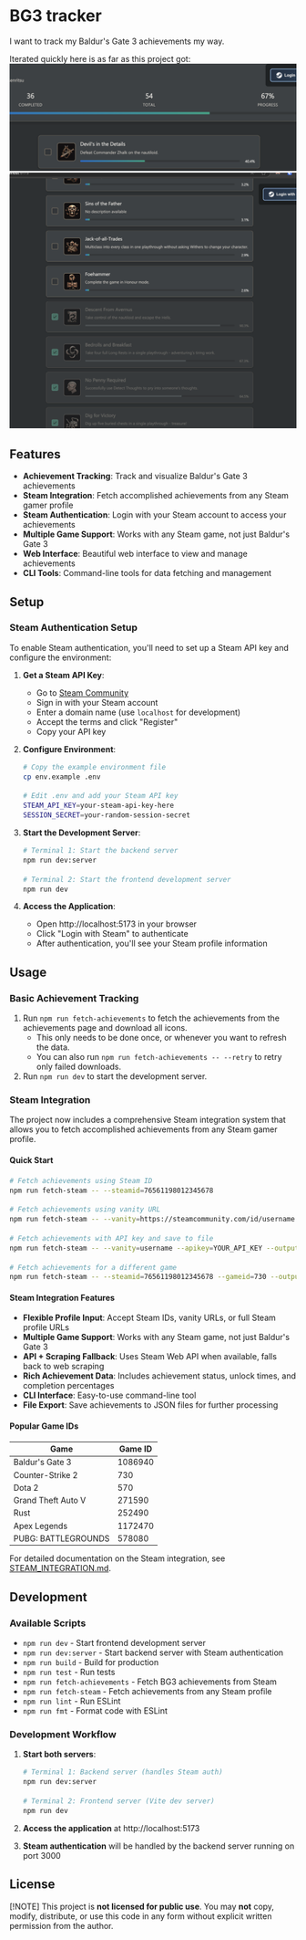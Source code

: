 # BG3 tracker

I want to track my Baldur's Gate 3 achievements my way.

Iterated quickly here is as far as this project got: 
<img src="./as-far-as-we-got.png">
<img src="./as-far-as-w.png">
## Features

- **Achievement Tracking**: Track and visualize Baldur's Gate 3 achievements
- **Steam Integration**: Fetch accomplished achievements from any Steam gamer profile
- **Steam Authentication**: Login with your Steam account to access your achievements
- **Multiple Game Support**: Works with any Steam game, not just Baldur's Gate 3
- **Web Interface**: Beautiful web interface to view and manage achievements
- **CLI Tools**: Command-line tools for data fetching and management

## Setup

### Steam Authentication Setup

To enable Steam authentication, you'll need to set up a Steam API key and configure the environment:

1. **Get a Steam API Key**:
   - Go to [Steam Community](https://steamcommunity.com/dev/apikey)
   - Sign in with your Steam account
   - Enter a domain name (use `localhost` for development)
   - Accept the terms and click "Register"
   - Copy your API key

2. **Configure Environment**:
   ```bash
   # Copy the example environment file
   cp env.example .env
   
   # Edit .env and add your Steam API key
   STEAM_API_KEY=your-steam-api-key-here
   SESSION_SECRET=your-random-session-secret
   ```

3. **Start the Development Server**:
   ```bash
   # Terminal 1: Start the backend server
   npm run dev:server
   
   # Terminal 2: Start the frontend development server
   npm run dev
   ```

4. **Access the Application**:
   - Open http://localhost:5173 in your browser
   - Click "Login with Steam" to authenticate
   - After authentication, you'll see your Steam profile information

## Usage

### Basic Achievement Tracking

1. Run `npm run fetch-achievements` to fetch the achievements from the achievements page and download all icons.
   - This only needs to be done once, or whenever you want to refresh the data.
   - You can also run `npm run fetch-achievements -- --retry` to retry only failed downloads.
2. Run `npm run dev` to start the development server.

### Steam Integration

The project now includes a comprehensive Steam integration system that allows you to fetch accomplished achievements from any Steam gamer profile.

#### Quick Start

```bash
# Fetch achievements using Steam ID
npm run fetch-steam -- --steamid=76561198012345678

# Fetch achievements using vanity URL
npm run fetch-steam -- --vanity=https://steamcommunity.com/id/username

# Fetch achievements with API key and save to file
npm run fetch-steam -- --vanity=username --apikey=YOUR_API_KEY --output=my-achievements.json

# Fetch achievements for a different game
npm run fetch-steam -- --steamid=76561198012345678 --gameid=730 --output=csgo-achievements.json
```

#### Steam Integration Features

- **Flexible Profile Input**: Accept Steam IDs, vanity URLs, or full Steam profile URLs
- **Multiple Game Support**: Works with any Steam game, not just Baldur's Gate 3
- **API + Scraping Fallback**: Uses Steam Web API when available, falls back to web scraping
- **Rich Achievement Data**: Includes achievement status, unlock times, and completion percentages
- **CLI Interface**: Easy-to-use command-line tool
- **File Export**: Save achievements to JSON files for further processing

#### Popular Game IDs

| Game | Game ID |
|------|---------|
| Baldur's Gate 3 | 1086940 |
| Counter-Strike 2 | 730 |
| Dota 2 | 570 |
| Grand Theft Auto V | 271590 |
| Rust | 252490 |
| Apex Legends | 1172470 |
| PUBG: BATTLEGROUNDS | 578080 |

For detailed documentation on the Steam integration, see [STEAM_INTEGRATION.md](./STEAM_INTEGRATION.md).

## Development

### Available Scripts

- `npm run dev` - Start frontend development server
- `npm run dev:server` - Start backend server with Steam authentication
- `npm run build` - Build for production
- `npm run test` - Run tests
- `npm run fetch-achievements` - Fetch BG3 achievements from Steam
- `npm run fetch-steam` - Fetch achievements from any Steam profile
- `npm run lint` - Run ESLint
- `npm run fmt` - Format code with ESLint

### Development Workflow

1. **Start both servers**:
   ```bash
   # Terminal 1: Backend server (handles Steam auth)
   npm run dev:server
   
   # Terminal 2: Frontend server (Vite dev server)
   npm run dev
   ```

2. **Access the application** at http://localhost:5173

3. **Steam authentication** will be handled by the backend server running on port 3000

## License

[!NOTE]
This project is **not licensed for public use**.
You may **not** copy, modify, distribute, or use this code in any form without explicit written permission from the author.
